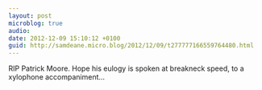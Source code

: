 ```yaml
---
layout: post
microblog: true
audio: 
date: 2012-12-09 15:10:12 +0100
guid: http://samdeane.micro.blog/2012/12/09/t277777166559764480.html
---
```

RIP Patrick Moore. Hope his eulogy is spoken at breakneck speed, to a xylophone accompaniment...
